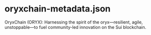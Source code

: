 # oryxchain-metadata.json
OryxChain (ORYX): Harnessing the spirit of the oryx—resilient, agile, unstoppable—to fuel community-led innovation on the Sui blockchain.
